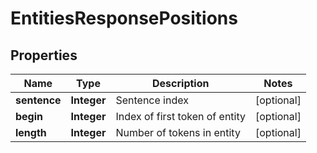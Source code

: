 
# EntitiesResponsePositions

## Properties
Name | Type | Description | Notes
------------ | ------------- | ------------- | -------------
**sentence** | **Integer** | Sentence index |  [optional]
**begin** | **Integer** | Index of first token of entity |  [optional]
**length** | **Integer** | Number of tokens in entity |  [optional]



